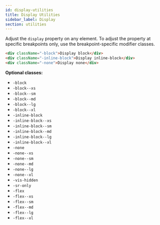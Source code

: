 ```yaml
---
id: display-utilities
title: Display Utilities
sidebar_label: Display
section: utilities
---
```


Adjust the `display` property on any element. To adjust the property at specific breakpoints only, use the breakpoint-specific modifier classes.

```html
<div className="-block">Display block</div>
<div className="-inline-block">Display inline-block</div>
<div className="-none">Display none</div>
```

**Optional classes:**

-   `-block`
-   `-block--xs`
-   `-block--sm`
-   `-block--md`
-   `-block--lg`
-   `-block--xl`
-   `-inline-block`
-   `-inline-block--xs`
-   `-inline-block--sm`
-   `-inline-block--md`
-   `-inline-block--lg`
-   `-inline-block--xl`
-   `-none`
-   `-none--xs`
-   `-none--sm`
-   `-none--md`
-   `-none--lg`
-   `-none--xl`
-   `-vis-hidden`
-   `-sr-only`
-   `-flex`
-   `-flex--xs`
-   `-flex--sm`
-   `-flex--md`
-   `-flex--lg`
-   `-flex--xl`
